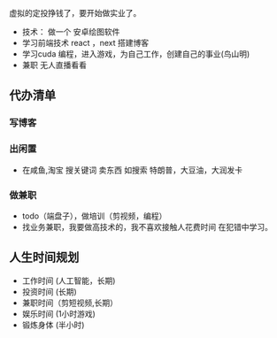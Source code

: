 虚拟的定投挣钱了，要开始做实业了。

- 技术： 做一个 安卓绘图软件
- 学习前端技术 react ，next 搭建博客
- 学习cuda 编程，进入游戏，为自己工作，创建自己的事业(鸟山明)
- 兼职 无人直播看看

## 代办清单

### 写博客

### 出闲置

- 在咸鱼,淘宝 搜关键词 卖东西  如搜索 特朗普，大豆油，大润发卡

### 做兼职

- todo（端盘子），做培训（剪视频，编程）
- 找业务兼职，我要做高技术的，我不喜欢接触人花费时间
在犯错中学习。

## 人生时间规划

- 工作时间 (人工智能，长期)
- 投资时间 (长期)
- 兼职时间（剪短视频,长期）
- 娱乐时间 (1小时游戏)
- 锻炼身体 (半小时)
